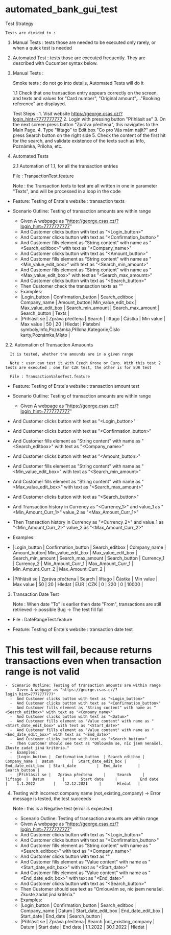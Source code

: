 # automated_bank_gui_test

      
Test Strategy

    Tests are divided to : 

1. Manual Tests   : tests those are needed to be executed only rarely, or when a quick test is needed
 
2. Automated Test : tests those are executed frequently. They are described with Cucumber syntax below.


1. Manual Tests : 

    Smoke tests : do not go into details, Automated Tests will do it
    
    1.1   Check that one transaction entry appears correctly on the screen, and texts and values for "Card number", "Original amount",..."Booking             reference" are displayed.

    Test Steps : 
                 1. Visit website https://george.csas.cz/?login_hint=7777777777 
                 2. Login with pressing button "Přihlásit se"
                 3. On the next screen press button "Zpráva přečtena", this navigates to the Main Page.
                 4. Type "liftago" to Edit box "Co pro Vás mám najít?" and press Search button on the right side 
                 5. Check the content of the first hit for the search, and validate existence of the texts such as Info, Poznámka, Priloha, etc.
     
             
2. Automated Tests

    2.1  Automation of 1.1, for all the transaction entries

    File : TransactionTest.feature

    Note : the Transaction texts to test are all written in one in parameter "Texts", and will be processed in a loop in the code

- Feature: Testing of Erste's website : transaction texts


- Scenario Outline: Testing of transaction amounts are within range
  -  Given A webpage as "https://george.csas.cz/?login_hint=7777777777"
  -  And Customer clicks button with text as "<Login_button>"
  -  And Customer clicks button with text as "<Confirmation_button>"
  -  And Customer fills element as "String content" with name as "<Search_editbox>" with text as "<Company_name>"
  -  And Customer clicks button with text as "<Amount_button>"
  -  And Customer fills element as "String content" with name as "<Min_value_edit_box>" with text as "<Search_min_amount>"
  -  And Customer fills element as "String content" with name as "<Max_value_edit_box>" with text as "<Search_max_amoumt>"
  -  And Customer clicks button with text as "<Search_button>"
  -  Then Customer check the transaction texts as "<Texts>"
  -  Examples:
  -  |Login_button |  Confirmation_button  | Search_editbox | Company_name |  Amount_button|  Min_value_edit_box |  Max_value_edit_box  | Search_min_amount |  Search_max_amount |  Search_button |                             Texts                                                   |
  -  |Přihlásit se |   Zpráva přečtena     |     Search     |     liftago  |  Částka       |       Min value     |          Max value   |         50        |        20          |      Hledat    |   Platební symboly,Info,Poznámka,Příloha,Kategorie,Číslo karty,Poznámka,Místo |
  

2.2. Automation of Transaction Amuounts
      
      It is tested, whether the amounds are in a given range
      
      Note : user can test it with Czech Krone or Euro. With this test 2 tests are executed : one for CZK test, the other is for EUR test
      
      File : TransactionValueTest.feature
      
-  Feature: Testing of Erste's website : transaction amount test


  -  Scenario Outline: Testing of transaction amounts are within range
     -  Given A webpage as "https://george.csas.cz/?login_hint=7777777777"
  -  And Customer clicks button with text as "<Login_button>"
  -  And Customer clicks button with text as "<Confirmation_button>"
  -  And Customer fills element as "String content" with name as "<Search_editbox>" with text as "<Company_name>"
  -  And Customer clicks button with text as "<Amount_button>"
  -  And Customer fills element as "String content" with name as "<Min_value_edit_box>" with text as "<Search_min_amount>"
  -  And Customer fills element as "String content" with name as "<Max_value_edit_box>" with text as "<Search_max_amount>"
  -  And Customer clicks button with text as "<Search_button>"
  -  And Transaction history in Currency as "<Currency_1>" and value_1 as "<Min_Amount_Curr_1>" value_2 as "<Max_Amount_Curr_1>"
  -  Then Transaction history in Currency as "<Currency_2>" and value_1 as "<Min_Amount_Curr_2>" value_2 as "<Max_Amount_Curr_2>"
  -  Examples:
  -  |Login_button |  Confirmation_button  | Search_editbox | Company_name |  Amount_button|  Min_value_edit_box |  Max_value_edit_box  | Search_min_amount |  Search_max_amount |  Search_button | Currency_1 |  Currency_2  |  Min_Amount_Curr_1  | Max_Amount_Curr_1 | Min_Amount_Curr_2  |  Max_Amount_Curr_2  |
  -  |Přihlásit se |   Zpráva přečtena     |     Search     |     liftago  |  Částka       |       Min value     |          Max value   |         50        |        20            | Hledat        |   EUR      |   CZK        |           0         |          220      |           0        |        10000        |
      
      
 3. Transaction Date Test

    Note : When date "To" is earlier then date "From", transactions are still retrieved ->   possible Bug -> The test fill fail
      
-  File : DateRangeTest.feature  
      
-  Feature: Testing of Erste's website : transaction date test

# This test will fail, because returns transactions even when transaction range is not valid

    -  Scenario Outline: Testing of transaction amounts are within range
      -  Given A webpage as "https://george.csas.cz/?login_hint=7777777777"
      -  And Customer clicks button with text as "<Login_button>"
      -  And Customer clicks button with text as "<Confirmation_button>"
      -  And Customer fills element as "String content" with name as "<Search_editbox>" with text as "<Company_name>"
      -  And Customer clicks button with text as "<Datum>"
      -  And Customer fills element as "Value content" with name as "<Start_date_edit_box>" with text as "<Start_date>"
      -  And Customer fills element as "Value content" with name as "<End_date_edit_box>" with text as "<End_date>"
      -  And Customer clicks button with text as "<Search_button>"
      -  Then Customer should see text as "Omlouvám se, nic jsem nenašel. Zkuste zadat jiná kritéria."
      -  Examples:
      -  |Login_button |  Confirmation_button  | Search_editbox | Company_name |  Datum        |  Start_date_edit_box |  End_date_edit_box  | Start_date         |  End_date       |  Search_button |   
      -  |Přihlásit se |   Zpráva přečtena     |     Search     |     liftago  |  Datum        |       Start date     |          End date   |    1.1.2022        |    12.12.2021     |       Hledat   | 
      
         
4. Testing with incorrect company name (not_existing_company)  -> Error message is tested, the test succeeds
      
      Note : this is a Negative test (error is expected)
      
      -  Scenario Outline: Testing of transaction amounts are within range
      -  Given A webpage as "https://george.csas.cz/?login_hint=7777777777"
      -  And Customer clicks button with text as "<Login_button>"
      -  And Customer clicks button with text as "<Confirmation_button>"
      -  And Customer fills element as "String content" with name as "<Search_editbox>" with text as "<Company_name>"
      -  And Customer clicks button with text as "<Datum>"
      -  And Customer fills element as "Value content" with name as "<Start_date_edit_box>" with text as "<Start_date>"
      -  And Customer fills element as "Value content" with name as "<End_date_edit_box>" with text as "<End_date>"
      -  And Customer clicks button with text as "<Search_button>"
      -  Then Customer should see text as "Omlouvám se, nic jsem nenašel. Zkuste zadat jiná kritéria."
      -  Examples:
      -  |Login_button |  Confirmation_button  | Search_editbox | Company_name         |  Datum        |  Start_date_edit_box |  End_date_edit_box  | Start_date         |  End_date       |  Search_button |   
      -  |Přihlásit se |   Zpráva přečtena     |     Search     |not_existing_company  |  Datum        |       Start date     |          End date   |    1.1.2022        |    30.1.2022     |       Hledat   | 
      
      
     
      


    
